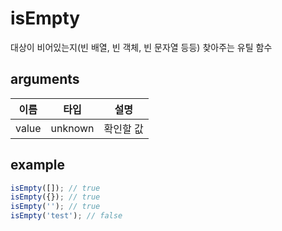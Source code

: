 # isEmpty
대상이 비어있는지(빈 배열, 빈 객체, 빈 문자열 등등) 찾아주는 유틸 함수

## arguments

| 이름 | 타입 | 설명 |
| --- | --- | --- |
| value | unknown | 확인할 값 |

## example

```ts
isEmpty([]); // true
isEmpty({}); // true
isEmpty(''); // true
isEmpty('test'); // false
```
